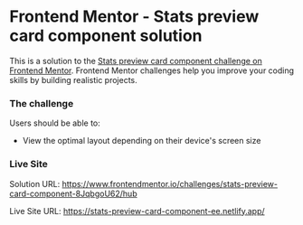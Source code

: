 # Frontend Mentor - Stats preview card component solution

This is a solution to the [Stats preview card component challenge on Frontend Mentor](https://www.frontendmentor.io/challenges/stats-preview-card-component-8JqbgoU62). Frontend Mentor challenges help you improve your coding skills by building realistic projects.

### The challenge

Users should be able to:

- View the optimal layout depending on their device's screen size


### Live Site

Solution URL: https://www.frontendmentor.io/challenges/stats-preview-card-component-8JqbgoU62/hub

Live Site URL: https://stats-preview-card-component-ee.netlify.app/


